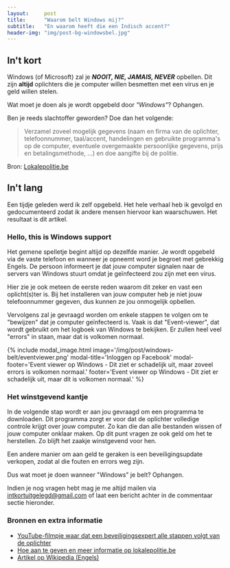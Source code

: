 ```yaml
---
layout:     post
title:      "Waarom belt Windows mij?"
subtitle:   "En waarom heeft die een Indisch accent?"
header-img: "img/post-bg-windowsbel.jpg"
---
```

## In\'t kort
Windows (of Microsoft) zal je _**NOOIT, NIE, JAMAIS, NEVER**_ opbellen. Dit zijn **altijd** oplichters die je computer willen besmetten met een virus en je geld willen stelen.

Wat moet je doen als je wordt opgebeld door _"Windows"_? Ophangen.

Ben je reeds slachtoffer geworden? Doe dan het volgende:

> Verzamel zoveel mogelijk gegevens (naam en firma van de oplichter, telefoonnummer, taal/accent, handelingen en gebruikte programma's op de computer, eventuele overgemaakte persoonlijke gegevens, prijs en betalingsmethode, ...) en doe aangifte bij de politie.

Bron: [Lokalepolitie.be](http://www.lokalepolitie.be/5396/vragen/criminaliteit-op-internet/microsoft-scam-via-de-telefoon "Lokalepolitie.be")

## In\'t lang

Een tijdje geleden werd ik zelf opgebeld. Het hele verhaal heb ik gevolgd en gedocumenteerd zodat ik andere mensen hiervoor kan waarschuwen. Het resultaat is dit artikel.

### Hello, this is Windows support

Het gemene spelletje begint altijd op dezelfde manier. Je wordt opgebeld via de vaste telefoon en wanneer je opneemt word je begroet met gebrekkig Engels. De persoon informeert je dat jouw computer signalen naar de servers van Windows stuurt omdat je geïnfecteerd zou zijn met een virus.

Hier zie je ook meteen de eerste reden waarom dit zeker en vast een oplicht(s)ter is. Bij het installeren van jouw computer heb je niet jouw telefoonnummer gegeven, dus kunnen ze jou onmogelijk opbellen.

Vervolgens zal je gevraagd worden om enkele stappen te volgen om te "bewijzen" dat je computer geïnfecteerd is. Vaak is dat "Event-viewer", dat wordt gebruikt om het logboek van Windows te bekijken. Er zullen heel veel "errors" in staan, maar dat is volkomen normaal.

{% include modal_image.html image='/img/post/windows-belt/eventviewer.png' modal-title='Inloggen op Facebook' modal-footer='Event viewer op Windows - Dit ziet er schadelijk uit, maar zoveel errors is volkomen normaal.' footer='Event viewer op Windows - Dit ziet er schadelijk uit, maar dit is volkomen normaal.' %}

### Het winstgevend kantje

In de volgende stap wordt er aan jou gevraagd om een programma te downloaden. Dit programma zorgt er voor dat de oplichter volledige controle krijgt over jouw computer. Zo kan die dan alle bestanden wissen of jouw computer onklaar maken. Op dit punt vragen ze ook geld om het te herstellen. Zo blijft het zaakje winstgevend voor hen.

Een andere manier om aan geld te geraken is een beveiligingsupdate verkopen, zodat al die fouten en errors weg zijn.

Dus wat moet je doen wanneer "Windows" je belt? Ophangen.

Indien je nog vragen hebt mag je me altijd mailen via <intkortuitgelegd@gmail.com> of laat een bericht achter in de commentaar sectie hieronder.

### Bronnen en extra informatie
- [YouTube-filmpje waar dat een beveiligingsexpert alle stappen volgt van de oplichter](https://www.youtube.com/watch?v=8a_edowfgl8 "YouTube-filmpje waar dat een beveiligingsexpert alle stappen volgt van de oplichter")
- [Hoe aan te geven en meer informatie op lokalepolitie.be](http://www.lokalepolitie.be/5396/vragen/criminaliteit-op-internet/microsoft-scam-via-de-telefoon "Hoe aan te geven en meer informatie op lokalepolitie.be")
- [Artikel op Wikipedia (Engels)](https://en.wikipedia.org/wiki/Technical_support_scam "Artikel op Wikipedia (Engels)")
